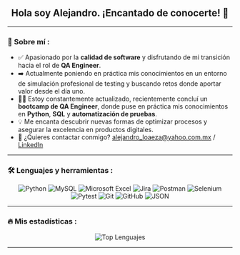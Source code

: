 <h2 align="center">Hola soy Alejandro. ¡Encantado de conocerte! 👋</h2>

---

### 📝 Sobre mí :

* ✅ Apasionado por la **calidad de software** y disfrutando de mi transición hacia el rol de **QA Engineer**.
* ➡️ Actualmente poniendo en práctica mis conocimientos en un entorno de simulación profesional de testing y buscando retos donde aportar valor desde el día uno.
* 👨‍💻 Estoy constantemente actualizado, recientemente concluí un **bootcamp de QA Engineer**, donde puse en práctica mis conocimientos en **Python**, **SQL** y **automatización de pruebas**.
* 💡 Me encanta descubrir nuevas formas de optimizar procesos y asegurar la excelencia en productos digitales.
* 📧 ¿Quieres contactar conmigo? [alejandro_loaeza@yahoo.com.mx](mailto:alejandro_loaeza@yahoo.com.mx) / [LinkedIn](www.linkedin.com/in/alejandro-florencio-loaeza)

---

### 🛠️ Lenguajes y herramientas :

<p align="center">
  <img src="https://img.shields.io/badge/Python-3776AB?style=for-the-badge&logo=python&logoColor=white" alt="Python">
  <img src="https://img.shields.io/badge/MySQL-4479A1?style=for-the-badge&logo=mysql&logoColor=white" alt="MySQL">
  <img src="https://img.shields.io/badge/Microsoft_Excel-217346?style=for-the-badge&logo=microsoft-excel&logoColor=white" alt="Microsoft Excel">
  <img src="https://img.shields.io/badge/Jira-0052CC?style=for-the-badge&logo=jira&logoColor=white" alt="Jira">
  <img src="https://img.shields.io/badge/Postman-FF6C37?style=for-the-badge&logo=postman&logoColor=white" alt="Postman">
  <img src="https://img.shields.io/badge/Selenium-43B02A?style=for-the-badge&logo=selenium&logoColor=white" alt="Selenium">
  <img src="https://img.shields.io/badge/Pytest-0A66C2?style=for-the-badge&logo=pytest&logoColor=white" alt="Pytest">
  <img src="https://img.shields.io/badge/Git-F05032?style=for-the-badge&logo=git&logoColor=white" alt="Git">
  <img src="https://img.shields.io/badge/GitHub-181717?style=for-the-badge&logo=github&logoColor=white" alt="GitHub">
  <img src="https://img.icons8.com/color/48/000000/json.png" alt="JSON">
</p>

---

### 🔥 Mis estadísticas :

<p align="center">
  <img src="https://github-readme-stats.vercel.app/api/top-langs/?username=alehanno&layout=compact&hide_title=true&hide_border=true&card_width=320&theme=transparent" alt="Top Lenguajes">
</p>

</p>

---
